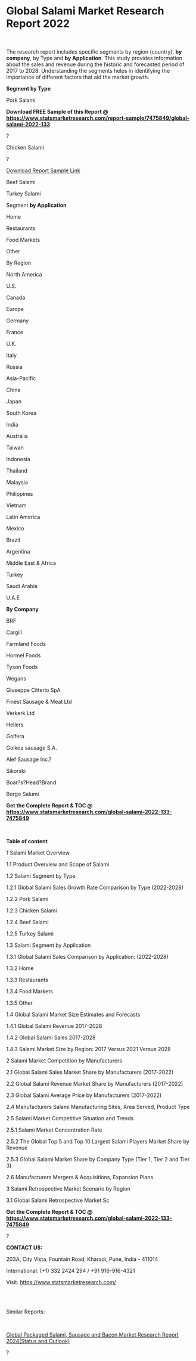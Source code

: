 <h1>Global Salami Market Research Report 2022</h1><br/><p>The research report includes specific segments by region (country), <strong>by company</strong>, by Type and <strong>by Application</strong>. This study provides information about the sales and revenue during the historic and forecasted period of 2017 to 2028. Understanding the segments helps in identifying the importance of different factors that aid the market growth.</p>
 
 
 
 <p><strong>Segment by Type</strong></p>
 
 
 
 <p>Pork Salami</p>
 
 
 
 <div><b>Download FREE Sample of this Report @ <a href="https://www.statsmarketresearch.com/download-free-sample/7475849/global-salami-2022-133">https://www.statsmarketresearch.com/report-sample/7475849/global-salami-2022-133</a></b></div>
 
 
 
 <p>? </p>
 
 
 
 <p>Chicken Salami</p>
 
 
 
 <p>? </p>
 
 
 
 <p><a href="https://www.statsmarketresearch.com/download-free-sample/7475849/global-salami-2022-133">Download Report Sample Link</a></p>
 
 
 
 <p>Beef Salami</p>
 
 
 
 <p>Turkey Salami</p>
 
 
 
 <p>Segment <strong>by Application</strong></p>
 
 
 
 <p>Home</p>
 
 
 
 <p>Restaurants</p>
 
 
 
 <p>Food Markets</p>
 
 
 
 <p>Other</p>
 
 
 
 <p>By Region</p>
 
 
 
 <p>North America</p>
 
 
 
 <p>U.S.</p>
 
 
 
 <p>Canada</p>
 
 
 
 <p>Europe</p>
 
 
 
 <p>Germany</p>
 
 
 
 <p>France</p>
 
 
 
 <p>U.K.</p>
 
 
 
 <p>Italy</p>
 
 
 
 <p>Russia</p>
 
 
 
 <p>Asia-Pacific</p>
 
 
 
 <p>China</p>
 
 
 
 <p>Japan</p>
 
 
 
 <p>South Korea</p>
 
 
 
 <p>India</p>
 
 
 
 <p>Australia</p>
 
 
 
 <p>Taiwan</p>
 
 
 
 <p>Indonesia</p>
 
 
 
 <p>Thailand</p>
 
 
 
 <p>Malaysia</p>
 
 
 
 <p>Philippines</p>
 
 
 
 <p>Vietnam</p>
 
 
 
 <p>Latin America</p>
 
 
 
 <p>Mexico</p>
 
 
 
 <p>Brazil</p>
 
 
 
 <p>Argentina</p>
 
 
 
 <p>Middle East & Africa</p>
 
 
 
 <p>Turkey</p>
 
 
 
 <p>Saudi Arabia</p>
 
 
 
 <p>U.A.E</p>
 
 
 
 <p><strong>By Company</strong></p>
 
 
 
 <p>BRF</p>
 
 
 
 <p>Cargill</p>
 
 
 
 <p>Farmland Foods</p>
 
 
 
 <p>Hormel Foods</p>
 
 
 
 <p>Tyson Foods</p>
 
 
 
 <p>Wegans</p>
 
 
 
 <p>Giuseppe Citterio SpA</p>
 
 
 
 <p>Finest Sausage & Meat Ltd</p>
 
 
 
 <p>Verkerk Ltd</p>
 
 
 
 <p>Hellers</p>
 
 
 
 <p>Golfera</p>
 
 
 
 <p>Goikoa sausage S.A.</p>
 
 
 
 <p>Alef Sausage Inc.?</p>
 
 
 
 <p>Sikorski</p>
 
 
 
 <p>Boar?s?Head?Brand</p>
 
 
 
 <p>Borgo Salumi</p>
 
 
 
 <div><b>Get the Complete Report & TOC @ <a href="https://www.statsmarketresearch.com/global-salami-2022-133-7475849">https://www.statsmarketresearch.com/global-salami-2022-133-7475849</a></b></div>
 
 
 
 <p><br />
 
 <b>Table of content</b></p>
 
 
 
 <p>1 Salami Market Overview<br />
 
 1.1 Product Overview and Scope of Salami<br />
 
 1.2 Salami Segment by Type<br />
 
 1.2.1 Global Salami Sales Growth Rate Comparison by Type (2022-2028)<br />
 
 1.2.2 Pork Salami<br />
 
 1.2.3 Chicken Salami<br />
 
 1.2.4 Beef Salami<br />
 
 1.2.5 Turkey Salami<br />
 
 1.3 Salami Segment by Application<br />
 
 1.3.1 Global Salami Sales Comparison by Application: (2022-2028)<br />
 
 1.3.2 Home<br />
 
 1.3.3 Restaurants<br />
 
 1.3.4 Food Markets<br />
 
 1.3.5 Other<br />
 
 1.4 Global Salami Market Size Estimates and Forecasts<br />
 
 1.4.1 Global Salami Revenue 2017-2028<br />
 
 1.4.2 Global Salami Sales 2017-2028<br />
 
 1.4.3 Salami Market Size by Region: 2017 Versus 2021 Versus 2028<br />
 
 2 Salami Market Competition by Manufacturers<br />
 
 2.1 Global Salami Sales Market Share by Manufacturers (2017-2022)<br />
 
 2.2 Global Salami Revenue Market Share by Manufacturers (2017-2022)<br />
 
 2.3 Global Salami Average Price by Manufacturers (2017-2022)<br />
 
 2.4 Manufacturers Salami Manufacturing Sites, Area Served, Product Type<br />
 
 2.5 Salami Market Competitive Situation and Trends<br />
 
 2.5.1 Salami Market Concentration Rate<br />
 
 2.5.2 The Global Top 5 and Top 10 Largest Salami Players Market Share by Revenue<br />
 
 2.5.3 Global Salami Market Share by Company Type (Tier 1, Tier 2 and Tier 3)<br />
 
 2.6 Manufacturers Mergers & Acquisitions, Expansion Plans<br />
 
 3 Salami Retrospective Market Scenario by Region<br />
 
 3.1 Global Salami Retrospective Market Sc</p>
 
 
 
 <div><b>Get the Complete Report & TOC @ <a href="https://www.statsmarketresearch.com/global-salami-2022-133-7475849">https://www.statsmarketresearch.com/global-salami-2022-133-7475849</a></b></div>
 
 
 
 <p>? </p>
 
 
 
 <p><b>CONTACT US:</b><br />
 
 203A, City Vista, Fountain Road, Kharadi, Pune, India - 411014<br />
 
 International: (+1) 332 2424 294 / +91 916-916-4321<br />
 
 Visit: <a href="https://www.statsmarketresearch.com/">https://www.statsmarketresearch.com/</a><br />
 
 <br />
 
 <br />
 
 Similar Reports:<br />
 
 <br />
 
 <a href="https://www.statsmarketresearch.com/global-packaged-salami-sausage-bacon-2024-275-7952755">Global Packaged Salami, Sausage and Bacon Market Research Report 2024(Status and Outlook)</a><br />
 
 ? </p>